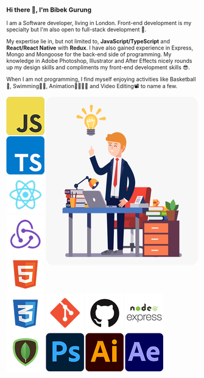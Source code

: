 ### Hi there 👋, I'm Bibek Gurung

I am a Software developer, living in London. Front-end development is my specialty but I'm also open to full-stack development 🚀.

My expertise lie in, but not limited to,  **JavaScript/TypeScript** and **React/React Native** with **Redux**. I have also gained experience in Express, Mongo and Mongoose for the back-end side of programming. My knowledge in Adobe Photoshop, Illustrator and After Effects nicely rounds up my design skills and compliments my front-end development skills 😎.

When I am not programming, I find myself enjoying activities like Basketball🏀, Swimming🏊‍♀️, Animation🏃‍♀️🏃‍♂️ and Video Editing📽 to name a few.

<img align="right" alt="illustration of web developer with laptop" src="./assets/clipart.png" width="400" height="440" />

![JavaScript][JavaScript] ![TypeScript][TypeScript] ![React][React] ![Redux][Redux] ![HTML5][HTML5] ![CSS3][CSS3] ![Git][Git] ![Github][Github] ![Express][Express] ![MongoDB][MongoDB] ![Photoshop][Photoshop] ![Illustrator ][Illustrator ] ![After Effects][After Effects]

[JavaScript]: https://github.com/bibekgurunguh/bibekgurunguh/blob/main/assets/js_icon.png
[TypeScript]:https://github.com/bibekgurunguh/bibekgurunguh/blob/main/assets/ts_icon.png
[React]:https://github.com/bibekgurunguh/bibekgurunguh/blob/main/assets/react_icon.png
[ Redux ]: https://github.com/bibekgurunguh/bibekgurunguh/blob/main/assets/redux_icon.png
[HTML5]:https://github.com/bibekgurunguh/bibekgurunguh/blob/main/assets/html5_icon.png
[CSS3]:https://github.com/bibekgurunguh/bibekgurunguh/blob/main/assets/css3_icon.png
[Git]:https://github.com/bibekgurunguh/bibekgurunguh/blob/main/assets/git_icon.png
[Github]:https://github.com/bibekgurunguh/bibekgurunguh/blob/main/assets/github_icon.png
[ Express ]:  https://github.com/bibekgurunguh/bibekgurunguh/blob/main/assets/express_icon.png
[MongoDB]:https://github.com/bibekgurunguh/bibekgurunguh/blob/main/assets/mongodb_icon.png
[Photoshop]: https://github.com/bibekgurunguh/bibekgurunguh/blob/main/assets/photoshop_icon.png
[ Illustrator ]: https://github.com/bibekgurunguh/bibekgurunguh/blob/main/assets/illustrator_icon.png
[ After Effects ]: https://github.com/bibekgurunguh/bibekgurunguh/blob/main/assets/aftereffects_icon.png
[ clipart ]: https://github.com/bibekgurunguh/bibekgurunguh/blob/main/assets/clipart.png









<!--
**bibekgurunguh/bibekgurunguh** is a ✨ _special_ ✨ repository because its `README.md` (this file) appears on your GitHub profile.

Here are some ideas to get you started:

- 🔭 I’m currently working on ...
- 🌱 I’m currently learning ...
- 👯 I’m looking to collaborate on ...
- 🤔 I’m looking for help with ...
- 💬 Ask me about ...
- 📫 How to reach me: ...
- 😄 Pronouns: ...
- ⚡ Fun fact: ...
-->
